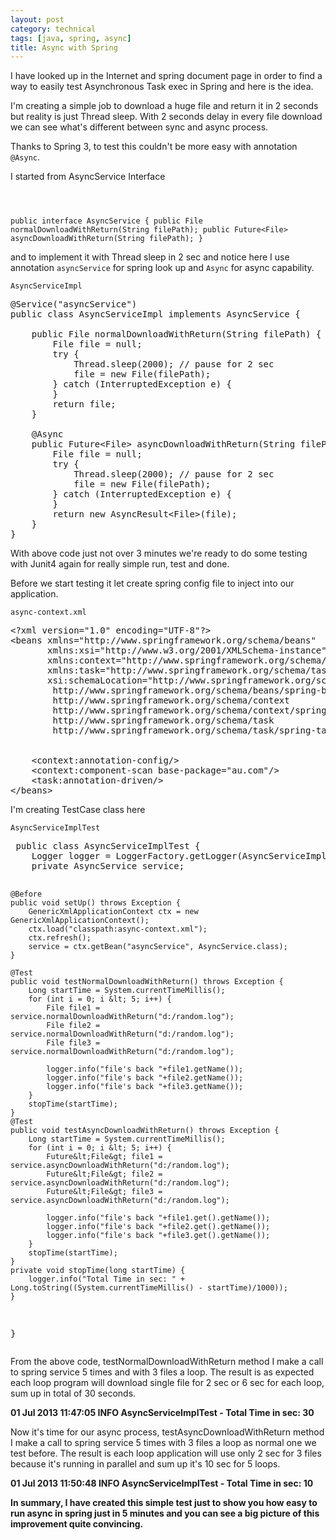 ```yaml
---
layout: post
category: technical
tags: [java, spring, async]
title: Async with Spring
---
```

<p>
I have looked up in the Internet and spring document page in order to find a way to easily test Asynchronous Task exec in Spring and here is the idea.
</p>

<p>
I'm creating a simple job to download a huge file and return it in 2 seconds but reality is just Thread sleep. With 2 seconds delay in every file download we can see what's different between sync and async process.	
</p>

<p>
Thanks to Spring 3, to test this couldn't be more easy with annotation <code>@Async</code>.	
</p>

<p>
I started from AsyncService Interface 
</p>

<code class="prettyprint lang-java">

public interface AsyncService {
    public File normalDownloadWithReturn(String filePath);
    public Future&lt;File&gt; asyncDownloadWithReturn(String filePath);
}
</code>	

<p>
	and to implement it with Thread sleep in 2 sec and notice here I use annotation <code>asyncService</code> for spring look up and <code>Async</code> for async capability.
</p>

<!-- read more -->

<code>AsyncServiceImpl</code>
<pre class="prettyprint lang-java">
@Service("asyncService")
public class AsyncServiceImpl implements AsyncService {
 
    public File normalDownloadWithReturn(String filePath) {
        File file = null;
        try {
            Thread.sleep(2000); // pause for 2 sec
            file = new File(filePath);
        } catch (InterruptedException e) {
        }
        return file;
    }
 
    @Async
    public Future&lt;File&gt; asyncDownloadWithReturn(String filePath) {
        File file = null;
        try {
            Thread.sleep(2000); // pause for 2 sec
            file = new File(filePath);
        } catch (InterruptedException e) {
        }
        return new AsyncResult&lt;File&gt;(file);
    }
}	
</pre>

<p>
	With above code just not over 3 minutes we're ready to do some testing with Junit4 again for really simple run, test and done.
</p>

<p>
Before we start testing it let create spring config file to inject into our application.
</p>

<code>async-context.xml</code>
<pre class="prettyprint">
&lt;?xml version="1.0" encoding="UTF-8"?&gt;
&lt;beans xmlns="http://www.springframework.org/schema/beans"
       xmlns:xsi="http://www.w3.org/2001/XMLSchema-instance"
       xmlns:context="http://www.springframework.org/schema/context"
       xmlns:task="http://www.springframework.org/schema/task"
       xsi:schemaLocation="http://www.springframework.org/schema/beans
        http://www.springframework.org/schema/beans/spring-beans-3.1.xsd
        http://www.springframework.org/schema/context
        http://www.springframework.org/schema/context/spring-context-3.1.xsd
        http://www.springframework.org/schema/task
        http://www.springframework.org/schema/task/spring-task-3.1.xsd"&gt;
 
 
    &lt;context:annotation-config/&gt;
    &lt;context:component-scan base-package="au.com"/&gt;
    &lt;task:annotation-driven/&gt;
&lt;/beans&gt;
</pre>

<p>
I'm creating TestCase class here	
</p>
<code>AsyncServiceImplTest</code>
<pre class="prettyprint">
 public class AsyncServiceImplTest {
    Logger logger = LoggerFactory.getLogger(AsyncServiceImplTest.class);
    private AsyncService service;
 
    @Before
    public void setUp() throws Exception {
        GenericXmlApplicationContext ctx = new GenericXmlApplicationContext();
        ctx.load("classpath:async-context.xml");
        ctx.refresh();
        service = ctx.getBean("asyncService", AsyncService.class);
    }
 
    @Test
    public void testNormalDownloadWithReturn() throws Exception {
        Long startTime = System.currentTimeMillis();
        for (int i = 0; i &lt; 5; i++) {
            File file1 = service.normalDownloadWithReturn("d:/random.log");
            File file2 = service.normalDownloadWithReturn("d:/random.log");
            File file3 = service.normalDownloadWithReturn("d:/random.log");
 
            logger.info("file's back "+file1.getName());
            logger.info("file's back "+file2.getName());
            logger.info("file's back "+file3.getName());
        }
        stopTime(startTime);
    }
    @Test
    public void testAsyncDownloadWithReturn() throws Exception {
        Long startTime = System.currentTimeMillis();
        for (int i = 0; i &lt; 5; i++) {
            Future&lt;File&gt; file1 = service.asyncDownloadWithReturn("d:/random.log");
            Future&lt;File&gt; file2 = service.asyncDownloadWithReturn("d:/random.log");
            Future&lt;File&gt; file3 = service.asyncDownloadWithReturn("d:/random.log");
 
            logger.info("file's back "+file1.get().getName());
            logger.info("file's back "+file2.get().getName());
            logger.info("file's back "+file3.get().getName());
        }
        stopTime(startTime);
    }
    private void stopTime(long startTime) {
        logger.info("Total Time in sec: " + Long.toString((System.currentTimeMillis() - startTime)/1000));
    }
}
</pre>

<p>
	From the above code, testNormalDownloadWithReturn method I make a call to spring service 5 times and with 3 files a loop. The result is as expected each loop program will download single file for 2 sec or 6 sec for each loop, sum up in total of 30 seconds.	
</p>

<p>
	<strong>
		01 Jul 2013 11:47:05  INFO AsyncServiceImplTest - Total Time in sec: 30	
	</strong>
</p>

<p>
	Now it's time for our async process, testAsyncDownloadWithReturn method I make a call to spring service 5 times with 3 files a loop as normal one we test before. The result is each loop application will use only 2 sec for 3 files because it's running in parallel and sum up it's 10 sec for 5 loops.	
</p>

<p>
	<strong>
		01 Jul 2013 11:50:48  INFO AsyncServiceImplTest - Total Time in sec: 10	
	</strong>
	
</p>

<p>
	<strong>
		In summary, I have created this simple test just to show you how easy to run async in spring just in 5 minutes and you can see a big picture of this improvement quite convincing. 		
	</strong>
	
</p>

